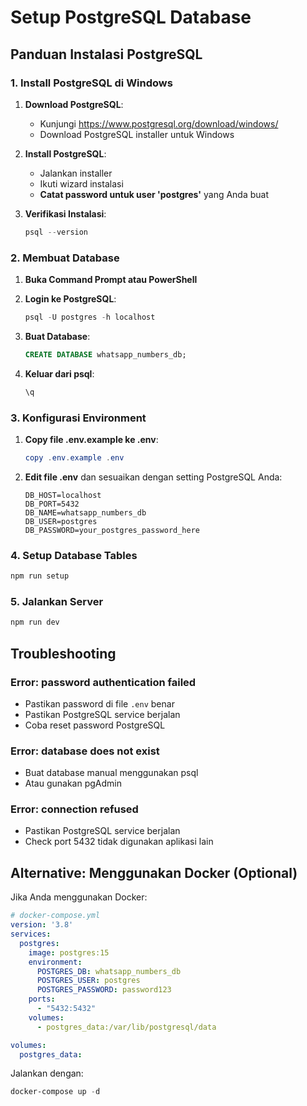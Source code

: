 # Setup PostgreSQL Database

## Panduan Instalasi PostgreSQL

### 1. Install PostgreSQL di Windows

1. **Download PostgreSQL**: 
   - Kunjungi https://www.postgresql.org/download/windows/
   - Download PostgreSQL installer untuk Windows

2. **Install PostgreSQL**:
   - Jalankan installer
   - Ikuti wizard instalasi
   - **Catat password untuk user 'postgres'** yang Anda buat

3. **Verifikasi Instalasi**:
   ```powershell
   psql --version
   ```

### 2. Membuat Database

1. **Buka Command Prompt atau PowerShell**

2. **Login ke PostgreSQL**:
   ```powershell
   psql -U postgres -h localhost
   ```
   
3. **Buat Database**:
   ```sql
   CREATE DATABASE whatsapp_numbers_db;
   ```
   
4. **Keluar dari psql**:
   ```sql
   \q
   ```

### 3. Konfigurasi Environment

1. **Copy file .env.example ke .env**:
   ```powershell
   copy .env.example .env
   ```

2. **Edit file .env** dan sesuaikan dengan setting PostgreSQL Anda:
   ```env
   DB_HOST=localhost
   DB_PORT=5432
   DB_NAME=whatsapp_numbers_db
   DB_USER=postgres
   DB_PASSWORD=your_postgres_password_here
   ```

### 4. Setup Database Tables

```powershell
npm run setup
```

### 5. Jalankan Server

```powershell
npm run dev
```

## Troubleshooting

### Error: password authentication failed
- Pastikan password di file `.env` benar
- Pastikan PostgreSQL service berjalan
- Coba reset password PostgreSQL

### Error: database does not exist
- Buat database manual menggunakan psql
- Atau gunakan pgAdmin

### Error: connection refused
- Pastikan PostgreSQL service berjalan
- Check port 5432 tidak digunakan aplikasi lain

## Alternative: Menggunakan Docker (Optional)

Jika Anda menggunakan Docker:

```yaml
# docker-compose.yml
version: '3.8'
services:
  postgres:
    image: postgres:15
    environment:
      POSTGRES_DB: whatsapp_numbers_db
      POSTGRES_USER: postgres
      POSTGRES_PASSWORD: password123
    ports:
      - "5432:5432"
    volumes:
      - postgres_data:/var/lib/postgresql/data

volumes:
  postgres_data:
```

Jalankan dengan:
```powershell
docker-compose up -d
```
